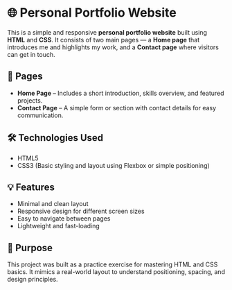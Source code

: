 # 🌐 Personal Portfolio Website

This is a simple and responsive **personal portfolio website** built using **HTML** and **CSS**. It consists of two main pages — a **Home page** that introduces me and highlights my work, and a **Contact page** where visitors can get in touch.

## 📄 Pages

* **Home Page** – Includes a short introduction, skills overview, and featured projects.
* **Contact Page** – A simple form or section with contact details for easy communication.

## 🛠️ Technologies Used

* HTML5
* CSS3 (Basic styling and layout using Flexbox or simple positioning)

## 💡 Features

* Minimal and clean layout
* Responsive design for different screen sizes
* Easy to navigate between pages
* Lightweight and fast-loading
  

## 🎯 Purpose

This project was built as a practice exercise for mastering HTML and CSS basics. It mimics a real-world layout to understand positioning, spacing, and design principles.


